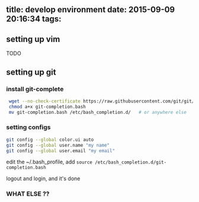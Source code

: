title: develop environment
date: 2015-09-09 20:16:34
tags:
---

## setting up vim
TODO


## setting up git
### install git-complete

```bash
 wget --no-check-certificate https://raw.githubusercontent.com/git/git/master/contrib/completion/git-completion.bash
 chmod a+x git-completion.bash
 mv git-completion.bash /etc/bash_completion.d/   # or anywhere else
```

### setting configs
```bash
git config --global color.ui auto
git config --global user.name "my name"
git config --global user.email "my email"
```

 edit the ~/.bash_profile, add `source /etc/bash_completion.d/git-completion.bash`

logout and login, and it's done

### WHAT ELSE ??

